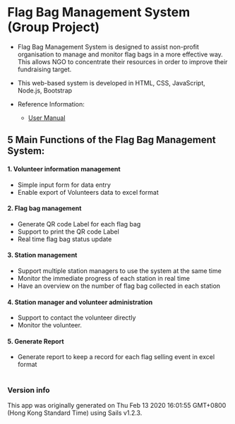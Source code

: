 # Flag Bag Management System (Group Project)

- Flag Bag Management System is designed to assist non-profit organisation to manage and monitor flag bags in a more effective way. This allows NGO to concentrate their resources in order to improve their fundraising target.

- This web-based system is developed in HTML, CSS, JavaScript, Node.js, Bootstrap
- Reference Information:
  * [User Manual](https://drive.google.com/drive/folders/1QqGMyVg-oBDVfBeU5yZFnc1YYHTRYkes?usp=sharing)


## 5 Main Functions of the Flag Bag Management System:

#### 1. Volunteer information management
  * Simple input form for data entry
  * Enable export of Volunteers data to excel format

#### 2. Flag bag management
  * Generate QR code Label for each flag bag
  * Support to print the QR code Label
  * Real time flag bag status update

#### 3. Station management
  * Support multiple station managers to use the system at the same time
  * Monitor the immediate progress of each station in real time
  * Have an overview on the number of flag bag collected in each station
 
#### 4. Station manager and volunteer administration
  * Support to contact the volunteer directly
  * Monitor the volunteer.

#### 5. Generate Report
  * Generate report to keep a record for each flag selling event in excel format




# 

### Version info

This app was originally generated on Thu Feb 13 2020 16:01:55 GMT+0800 (Hong Kong Standard Time) using Sails v1.2.3.



<!-- Internally, Sails used [`sails-generate@1.16.13`](https://github.com/balderdashy/sails-generate/tree/v1.16.13/lib/core-generators/new). -->



<!--
Note:  Generators are usually run using the globally-installed `sails` CLI (command-line interface).  This CLI version is _environment-specific_ rather than app-specific, thus over time, as a project's dependencies are upgraded or the project is worked on by different developers on different computers using different versions of Node.js, the Sails dependency in its package.json file may differ from the globally-installed Sails CLI release it was originally generated with.  (Be sure to always check out the relevant [upgrading guides](https://sailsjs.com/upgrading) before upgrading the version of Sails used by your app.  If you're stuck, [get help here](https://sailsjs.com/support).)
-->

